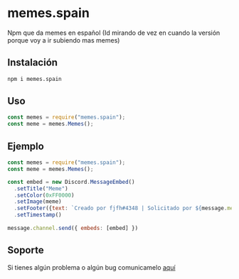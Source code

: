 # memes.spain
Npm que da memes en español
(Id mirando de vez en cuando la versión porque voy a ir subiendo mas memes)
## Instalación
```sh
npm i memes.spain
```
## Uso
```js
const memes = require("memes.spain");
const meme = memes.Memes();
```
## Ejemplo
```js
const memes = require("memes.spain");
const meme = memes.Memes();

const embed = new Discord.MessageEmbed()
  .setTitle("Meme")
  .setColor(0xFF0000)
  .setImage(meme)
  .setFooter({text: `Creado por fjfh#4348 | Solicitado por ${message.member.displayName}`})
  .setTimestamp()
  
message.channel.send({ embeds: [embed] })
```
## Soporte
Si tienes algún problema o algún bug comunicamelo [aquí](https://github.com/fjfh09/memes.spain/issues)
